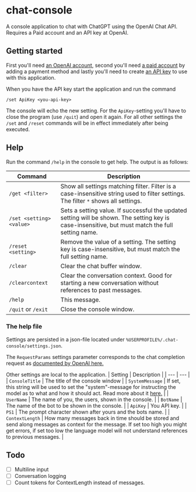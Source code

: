 # chat-console
A console application to chat with ChatGPT using the OpenAI Chat API. Requires a Paid account and an API key at OpenAI.


## Getting started
First you'll need [an OpenAI account](https://platform.openai.com/signup), second you'll need [a paid account](https://platform.openai.com/account/billing/payment-methods) by adding a payment method and lastly you'll need to create [an API key](https://platform.openai.com/account/api-keys) to use with this application.

When you have the API key start the application and run the command

    /set ApiKey <you-api-key>
  
  
The console will echo the new setting. For the `ApiKey`-setting you'll have to close the program (use `/quit`) and open it again. For all other settings the `/set` and `/reset` commands will be in effect immediately after being executed.


## Help
Run the command `/help` in the console to get help. The output is as follows:

| Command | Description |
| --- | --- |
| `/get <filter>` | Show all settings matching filter. Filter is a case-insensitive string used to filter settings. The filter `*` shows all settings. |
| `/set <setting> <value>` | Sets a setting value. If successful the updated setting will be shown. The setting key is case-insensitive, but must match the full setting name. |
| `/reset <setting>` | Remove the value of a setting. The setting key is case-insensitive, but must match the full setting name. |
| `/clear` | Clear the chat buffer window. |
| `/clearcontext` | Clear the conversation context. Good for starting a new conversation without references to past messages. |
| `/help` | This message. |
| `/quit` or `/exit` | Close the console window. |

### The help file
Settings are persisted in a json-file located under `%USERPROFILE%/.chat-console/settings.json`.

The `RequestParams` settings parameter corresponds to the chat completion request as [documented by OpenAI here.](https://platform.openai.com/docs/api-reference/chat/create#chat/create)

Other settings are local to the application.
| Setting | Description |
| --- | --- |
| `ConsoleTitle` | The title of the console window |
| `SystemMessage` | If set, this string will be used to set the "system"-message for instructing the model as to what and how it should act. Read more about it [here.](https://platform.openai.com/docs/guides/chat/introduction) |
| `UserName` | The name of you, the users, shown in the console. |
| `BotName` | The name of the bot to be shown in the console. |
| `ApiKey` | You API key. |
| `PS1` | The prompt character shown after yours and the bots name. |
| `ContextLength` | How many messages back in time should be stored and send along messages as context for the message. If set too high you might get errors, if set too low the language model will not understand references to previous messages. |

## Todo
- [ ] Multiline input
- [ ] Conversation logging
- [ ] Count tokens for ContextLength instead of messages.